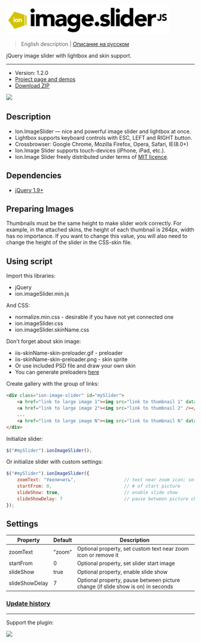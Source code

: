 ![ion.imageSlider](_tmp/logo-ion-image-slider.png)

> English description | <a href="readme.ru.md">Описание на русском</a>

jQuery image slider with lightbox and skin support.

***

* Version: 1.2.0
* <a href="http://ionden.com/a/plugins/ion.imageSlider/en.html">Project page and demos</a>
* <a href="http://ionden.com/a/plugins/ion.imageSlider/ion.imageSlider-1.2.zip">Download ZIP</a>

[![](https://pledgie.com/campaigns/25694.png?skin_name=chrome)](https://pledgie.com/campaigns/25694)

## Description
* Ion.ImageSlider — nice and powerful image slider and lightbox at once.
* Lightbox supports keyboard controls with ESC, LEFT and RIGHT button.
* Crossbrowser: Google Chrome, Mozilla Firefox, Opera, Safari, IE(8.0+)
* Ion.Image Slider supports touch-devices (iPhone, iPad, etc.).
* Ion.Image Slider freely distributed under terms of <a href="http://ionden.com/a/plugins/licence.html" target="_blank">MIT licence</a>.

## Dependencies
* <a href="http://jquery.com/" target="_blank">jQuery 1.9+</a>

## Preparing Images
Thumbnails must be the same height to make slider work correctly. For example, in the attached skins, the height of each thumbnail is 264px, width has no importance. If you want to change this value, you will also need to change the height of the slider in the CSS-skin file.

## Using script

Import this libraries:
* jQuery
* ion.imageSlider.min.js

And CSS:
* normalize.min.css - desirable if you have not yet connected one
* ion.imageSlider.css
* ion.imageSlider.skinName.css

Don't forget about skin image:
* iis-skinName-skin-preloader.gif - preloader
* iis-skinName-skin-preloader.png - skin sprite
* Or use included PSD file and draw your own skin
* You can generate preloaders <a href="http://preloaders.net/" target="_blank">here</a>

Create gallery with the group of links:
```html
<div class="ion-image-slider" id="mySlider">
    <a href="link to large image 1"><img src="link to thumbnail 1" data-caption="Image name, if have one" /></a>
    <a href="link to large image 2"><img src="link to thumbnail 2" /></a>
    ...
    <a href="link to large image N"><img src="link to thumbnail N" data-caption="One more name" /></a>
</div>
```

Initialize slider:
```javascript
$("#mySlider").ionImageSlider();
```

Or initialize slider with custom settings:
```javascript
$("#mySlider").ionImageSlider({
    zoomText: "Увеличить",                  // text near zoom icon; set "", if don't need
    startFrom: 0,                           // # of start picture
    slideShow: true,                        // enable slide show
    slideShowDelay: 7                       // pause between picture change (if slide show is on)
});
```


## Settings

<table>
    <thead>
        <tr>
            <th>Property</th>
            <th>Default</th>
            <th>Description</th>
        </tr>
    </thead>
    <tbody>
        <tr>
            <td>zoomText</td>
            <td>"zoom"</td>
            <td>Optional property, set custom text near zoom icon or remove it</td>
        </tr>
        <tr>
            <td>startFrom</td>
            <td>0</td>
            <td>Optional property, set slider start image</td>
        </tr>
        <tr>
            <td>slideShow</td>
            <td>true</td>
            <td>Optional property, enable slide show</td>
        </tr>
        <tr>
            <td>slideShowDelay</td>
            <td>7</td>
            <td>Optional property, pause between picture change (if slide show is on) in seconds</td>
        </tr>
    </tbody>
</table>


### <a href="history.md">Update history</a>

***

Support the plugin:

[![](https://pledgie.com/campaigns/25694.png?skin_name=chrome)](https://pledgie.com/campaigns/25694)

